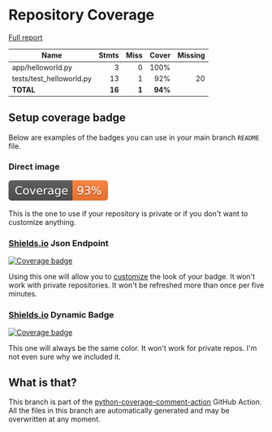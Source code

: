 # Repository Coverage

[Full report](https://htmlpreview.github.io/?https://github.com/Mohsin-h27/Test_repo/blob/python-coverage-comment-action-data/htmlcov/index.html)

| Name                      |    Stmts |     Miss |   Cover |   Missing |
|-------------------------- | -------: | -------: | ------: | --------: |
| app/helloworld.py         |        3 |        0 |    100% |           |
| tests/test\_helloworld.py |       13 |        1 |     92% |        20 |
|                 **TOTAL** |   **16** |    **1** | **94%** |           |


## Setup coverage badge

Below are examples of the badges you can use in your main branch `README` file.

### Direct image

[![Coverage badge](https://raw.githubusercontent.com/Mohsin-h27/Test_repo/python-coverage-comment-action-data/badge.svg)](https://htmlpreview.github.io/?https://github.com/Mohsin-h27/Test_repo/blob/python-coverage-comment-action-data/htmlcov/index.html)

This is the one to use if your repository is private or if you don't want to customize anything.

### [Shields.io](https://shields.io) Json Endpoint

[![Coverage badge](https://img.shields.io/endpoint?url=https://raw.githubusercontent.com/Mohsin-h27/Test_repo/python-coverage-comment-action-data/endpoint.json)](https://htmlpreview.github.io/?https://github.com/Mohsin-h27/Test_repo/blob/python-coverage-comment-action-data/htmlcov/index.html)

Using this one will allow you to [customize](https://shields.io/endpoint) the look of your badge.
It won't work with private repositories. It won't be refreshed more than once per five minutes.

### [Shields.io](https://shields.io) Dynamic Badge

[![Coverage badge](https://img.shields.io/badge/dynamic/json?color=brightgreen&label=coverage&query=%24.message&url=https%3A%2F%2Fraw.githubusercontent.com%2FMohsin-h27%2FTest_repo%2Fpython-coverage-comment-action-data%2Fendpoint.json)](https://htmlpreview.github.io/?https://github.com/Mohsin-h27/Test_repo/blob/python-coverage-comment-action-data/htmlcov/index.html)

This one will always be the same color. It won't work for private repos. I'm not even sure why we included it.

## What is that?

This branch is part of the
[python-coverage-comment-action](https://github.com/marketplace/actions/python-coverage-comment)
GitHub Action. All the files in this branch are automatically generated and may be
overwritten at any moment.